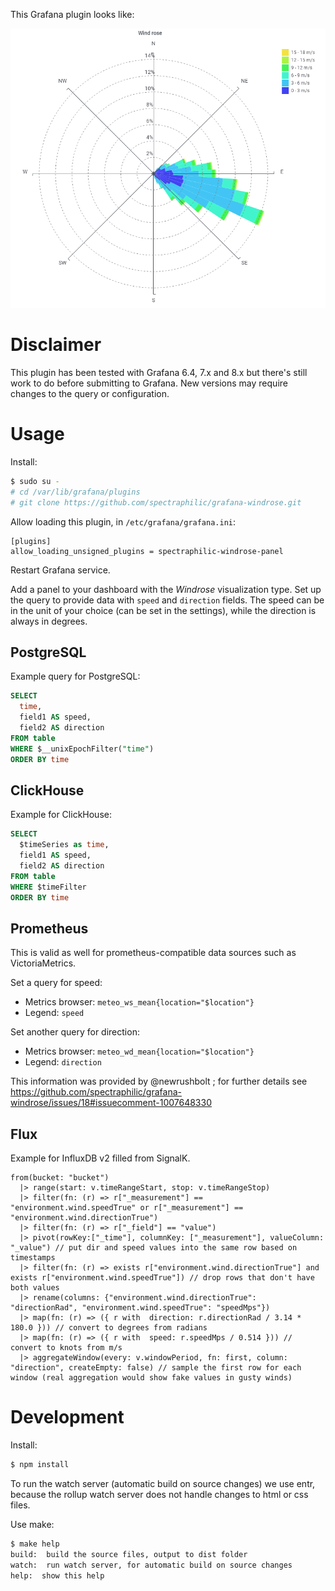 This Grafana plugin looks like:

![Image of Windrose Grafana plugin](windrose-light.png)


# Disclaimer

This plugin has been tested with Grafana 6.4, 7.x and 8.x but there's still
work to do before submitting to Grafana. New versions may require changes to
the query or configuration.

# Usage

Install:

```sh
$ sudo su -
# cd /var/lib/grafana/plugins
# git clone https://github.com/spectraphilic/grafana-windrose.git
```

Allow loading this plugin, in ``/etc/grafana/grafana.ini``:

```
[plugins]
allow_loading_unsigned_plugins = spectraphilic-windrose-panel
```

Restart Grafana service.

Add a panel to your dashboard with the *Windrose* visualization type. Set up the
query to provide data with `speed` and `direction` fields. The speed can be in
the unit of your choice (can be set in the settings), while the direction is
always in degrees.

## PostgreSQL

Example query for PostgreSQL:

```sql
SELECT
  time,
  field1 AS speed,
  field2 AS direction
FROM table
WHERE $__unixEpochFilter("time")
ORDER BY time
```

## ClickHouse

Example for ClickHouse:

```sql
SELECT
  $timeSeries as time,
  field1 AS speed,
  field2 AS direction
FROM table
WHERE $timeFilter
ORDER BY time
```

## Prometheus

This is valid as well for prometheus-compatible data sources such as
VictoriaMetrics.

Set a query for speed:

- Metrics browser: ``meteo_ws_mean{location="$location"}``
- Legend: ``speed``

Set another query for direction:

- Metrics browser: ``meteo_wd_mean{location="$location"}``
- Legend: ``direction``

This information was provided by @newrushbolt ; for further details see
https://github.com/spectraphilic/grafana-windrose/issues/18#issuecomment-1007648330

## Flux

Example for InfluxDB v2 filled from SignalK.

```
from(bucket: "bucket")
  |> range(start: v.timeRangeStart, stop: v.timeRangeStop)
  |> filter(fn: (r) => r["_measurement"] == "environment.wind.speedTrue" or r["_measurement"] == "environment.wind.directionTrue")
  |> filter(fn: (r) => r["_field"] == "value")
  |> pivot(rowKey:["_time"], columnKey: ["_measurement"], valueColumn: "_value") // put dir and speed values into the same row based on timestamps 
  |> filter(fn: (r) => exists r["environment.wind.directionTrue"] and exists r["environment.wind.speedTrue"]) // drop rows that don't have both values
  |> rename(columns: {"environment.wind.directionTrue": "directionRad", "environment.wind.speedTrue": "speedMps"})
  |> map(fn: (r) => ({ r with  direction: r.directionRad / 3.14 * 180.0 })) // convert to degrees from radians
  |> map(fn: (r) => ({ r with  speed: r.speedMps / 0.514 })) // convert to knots from m/s
  |> aggregateWindow(every: v.windowPeriod, fn: first, column: "direction", createEmpty: false) // sample the first row for each window (real aggregation would show fake values in gusty winds)
```

# Development

Install:

```sh
$ npm install
```

To run the watch server (automatic build on source changes) we use entr,
because the rollup watch server does not handle changes to html or css files.

Use make:

```sh
$ make help
build:  build the source files, output to dist folder
watch:  run watch server, for automatic build on source changes
help:  show this help
```

